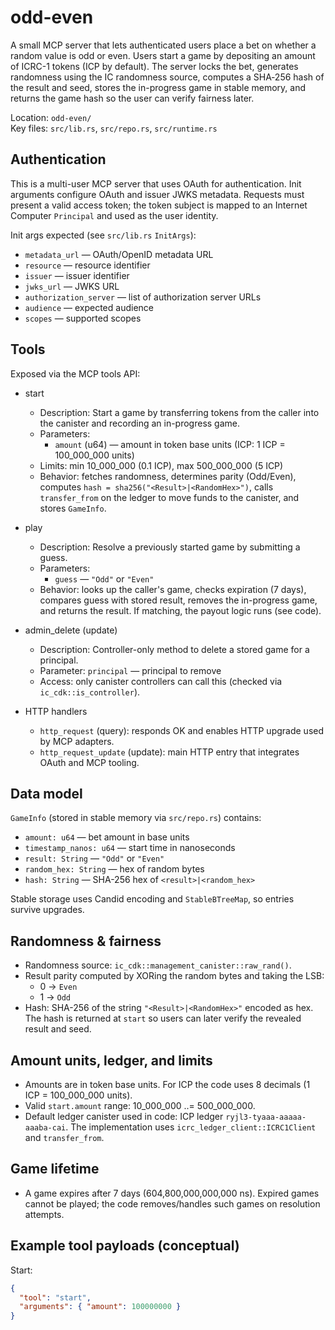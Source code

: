 # odd-even

A small MCP server that lets authenticated users place a bet on whether a random value is odd or even. Users start a game by depositing an amount of ICRC-1 tokens (ICP by default). The server locks the bet, generates randomness using the IC randomness source, computes a SHA‑256 hash of the result and seed, stores the in-progress game in stable memory, and returns the game hash so the user can verify fairness later.

Location: `odd-even/`  
Key files: `src/lib.rs`, `src/repo.rs`, `src/runtime.rs`

## Authentication

This is a multi-user MCP server that uses OAuth for authentication. Init arguments configure OAuth and issuer JWKS metadata. Requests must present a valid access token; the token subject is mapped to an Internet Computer `Principal` and used as the user identity.

Init args expected (see `src/lib.rs` `InitArgs`):
- `metadata_url` — OAuth/OpenID metadata URL
- `resource` — resource identifier
- `issuer` — issuer identifier
- `jwks_url` — JWKS URL
- `authorization_server` — list of authorization server URLs
- `audience` — expected audience
- `scopes` — supported scopes

## Tools

Exposed via the MCP tools API:

- start
  - Description: Start a game by transferring tokens from the caller into the canister and recording an in-progress game.
  - Parameters:
    - `amount` (u64) — amount in token base units (ICP: 1 ICP = 100_000_000 units)
  - Limits: min 10_000_000 (0.1 ICP), max 500_000_000 (5 ICP)
  - Behavior: fetches randomness, determines parity (Odd/Even), computes `hash = sha256("<Result>|<RandomHex>")`, calls `transfer_from` on the ledger to move funds to the canister, and stores `GameInfo`.

- play
  - Description: Resolve a previously started game by submitting a guess.
  - Parameters:
    - `guess` — `"Odd"` or `"Even"`
  - Behavior: looks up the caller's game, checks expiration (7 days), compares guess with stored result, removes the in-progress game, and returns the result. If matching, the payout logic runs (see code).

- admin_delete (update)
  - Description: Controller-only method to delete a stored game for a principal.
  - Parameter: `principal` — principal to remove
  - Access: only canister controllers can call this (checked via `ic_cdk::is_controller`).

- HTTP handlers
  - `http_request` (query): responds OK and enables HTTP upgrade used by MCP adapters.
  - `http_request_update` (update): main HTTP entry that integrates OAuth and MCP tooling.

## Data model

`GameInfo` (stored in stable memory via `src/repo.rs`) contains:
- `amount: u64` — bet amount in base units
- `timestamp_nanos: u64` — start time in nanoseconds
- `result: String` — `"Odd"` or `"Even"`
- `random_hex: String` — hex of random bytes
- `hash: String` — SHA-256 hex of `<result>|<random_hex>`

Stable storage uses Candid encoding and `StableBTreeMap`, so entries survive upgrades.

## Randomness & fairness

- Randomness source: `ic_cdk::management_canister::raw_rand()`.
- Result parity computed by XORing the random bytes and taking the LSB:
  - 0 -> `Even`
  - 1 -> `Odd`
- Hash: SHA-256 of the string `"<Result>|<RandomHex>"` encoded as hex. The hash is returned at `start` so users can later verify the revealed result and seed.

## Amount units, ledger, and limits

- Amounts are in token base units. For ICP the code uses 8 decimals (1 ICP = 100_000_000 units).
- Valid `start.amount` range: 10_000_000 ..= 500_000_000.
- Default ledger canister used in code: ICP ledger `ryjl3-tyaaa-aaaaa-aaaba-cai`. The implementation uses `icrc_ledger_client::ICRC1Client` and `transfer_from`.

## Game lifetime

- A game expires after 7 days (604,800,000,000,000 ns). Expired games cannot be played; the code removes/handles such games on resolution attempts.

## Example tool payloads (conceptual)

Start:
```json
{
  "tool": "start",
  "arguments": { "amount": 100000000 }
}